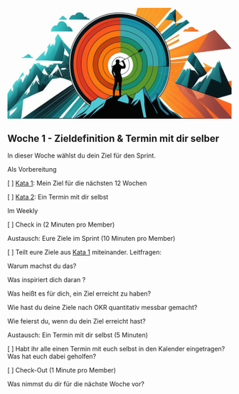 ![Wenn du die Geschichte deines Lebens schreibst, lass niemand anderen den Stift in die Hand nehmen](images/woche1-1.png)

## Woche 1 - Zieldefinition & Termin mit dir selber

In dieser Woche wählst du dein Ziel für den Sprint.

Als Vorbereitung

[ ] [Kata 1](2-1-Kata-1.md): Mein Ziel für die nächsten 12 Wochen

[ ] [Kata 2](2-1-Kata-2.md): Ein Termin mit dir selbst

Im Weekly

[ ] Check in (2 Minuten pro Member)

Austausch: Eure Ziele im Sprint (10 Minuten pro Member)

[ ] Teilt eure Ziele aus [Kata 1](2-1-Kata-1.md) miteinander.
Leitfragen:

Warum machst du das?

Was inspiriert dich daran ?

Was heißt es für dich, ein Ziel erreicht zu haben?

Wie hast du deine Ziele nach OKR quantitativ messbar gemacht?

Wie feierst du, wenn du dein Ziel erreicht hast?

Austausch: Ein Termin mit dir selbst (5 Minuten)

[ ] Habt ihr alle einen Termin mit euch selbst in den Kalender eingetragen? Was hat euch dabei geholfen?

[ ] Check-Out (1 Minute pro Member)

Was nimmst du dir für die nächste Woche vor?

<script src="https://giscus.app/client.js"
        data-repo="cogneon/lernos-zettelkasten"
        data-repo-id="R_kgDOI5YY1w"
        data-category="Announcements"
        data-category-id="DIC_kwDOI5YY184CUTx3"
        data-mapping="pathname"
        data-strict="0"
        data-reactions-enabled="1"
        data-emit-metadata="0"
        data-input-position="bottom"
        data-theme="light"
        data-lang="de"
        crossorigin="anonymous"
        async>
</script>

